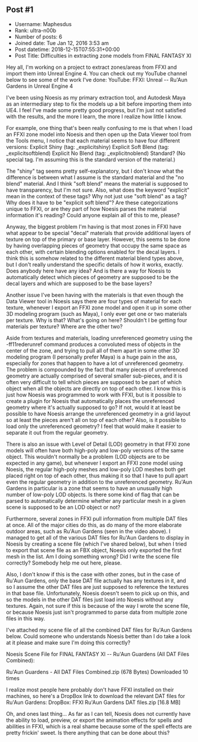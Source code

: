 ## Post #1
- Username: Maphesdus
- Rank: ultra-n00b
- Number of posts: 6
- Joined date: Tue Jan 12, 2016 3:53 am
- Post datetime: 2018-12-15T07:55:31+00:00
- Post Title: Difficulties in extracting zone models from FINAL FANTASY XI

Hey all, I'm working on a project to extract zones/areas from FFXI and import them into Unreal Engine 4. You can check out my YouTube channel below to see some of the work I've done:
YouTube: FFXI: Unreal -- Ru'Aun Gardens in Unreal Engine 4

I've been using Noesis as my primary extraction tool, and Autodesk Maya as an intermediary step to fix the models up a bit before importing them into UE4.  I feel I've made some pretty good progress, but I'm just not satisfied with the results, and the more I learn, the more I realize how little I know.

For example, one thing that's been really confusing to me is that when I load an FFXI zone model into Noesis and then open up the Data Viewer tool from the Tools menu, I notice that each material seems to have four different versions:
Explicit Shiny (tag: _explicitshiny)
Explicit Soft Blend (tag: _explicitsoftblend)
Explicit No Blend (tag: _explicitnoblend)
Standard? (No special tag. I'm assuming this is the standard version of the material.)

The "shiny" tag seems pretty self-explanatory, but I don't know what the difference is between what I assume is the standard material and the "no blend" material. And I think "soft blend" means the material is supposed to have transparency, but I'm not sure. Also, what does the keyword "explicit" mean in the context of these tags? Why not just use "soft blend" as a tag? Why does it have to be "explicit soft blend"? Are these categorizations unique to FFXI, or are they part of how Noesis parses the material information it's reading? Could anyone explain all of this to me, please?

Anyway, the biggest problem I'm having is that most zones in FFXI have what appear to be special "decal" materials that provide additional layers of texture on top of the primary or base layer. However, this seems to be done by having overlapping pieces of geometry that occupy the same space as each other, with certain blending options enabled for the decal layers. I think this is somehow related to the different material blend types above, but I don't really understand the specific details of how it works, exactly. Does anybody here have any idea? And is there a way for Noesis to automatically detect which pieces of geometry are supposed to be the decal layers and which are supposed to be the base layers?

Another issue I've been having with the materials is that even though the Data Viewer tool in Noesis says there are four types of material for each texture, whenever I export an FFXI zone model and open it up in some other 3D modeling program (such as Maya), I only ever get one or two materials per texture. Why is that? What's going on here? Shouldn't I be getting four materials per texture? Where are the other two?

Aside from textures and materials, loading unreferenced geometry using the -ff11rederunref command produces a convoluted mess of objects in the center of the zone, and trying to pull all of them apart in some other 3D modeling program (I personally prefer Maya) is a huge pain in the ass, especially for zones that happen to have a lot of unreferenced geometry. The problem is compounded by the fact that many pieces of unreferenced geometry are actually comprised of several smaller sub-pieces, and it is often very difficult to tell which pieces are supposed to be part of which object when all the objects are directly on top of each other. I know this is just how Noesis was programmed to work with FFXI, but is it possible to create a plugin for Noesis that automatically places the unreferenced geometry where it's actually supposed to go? If not, would it at least be possible to have Noesis arrange the unreferenced geometry in a grid layout so at least the pieces aren't all on top of each other? Also, is it possible to load only the unreferenced geometry? I feel that would make it easier to separate it out from the regular geometry.

There is also an issue with Level of Detail (LOD) geometry in that FFXI zone models will often have both high-poly and low-poly versions of the same object. This wouldn't normally be a problem (LOD objects are to be expected in any game), but whenever I export an FFXI zone model using Noesis, the regular high-poly meshes and low-poly LOD meshes both get placed right on top of each other, thus making it so that I have to pull apart even the regular geometry in addition to the unreferenced geometry. Ru'Aun Gardens in particular is a zone that seems to have an unusually high number of low-poly LOD objects. Is there some kind of flag that can be parsed to automatically determine whether any particular mesh in a given scene is supposed to be an LOD object or not?

Furthermore, several zones in FFXI pull information from multiple DAT files at once. All of the major cities do this, as do many of the more elaborate outdoor areas, such as Ru'Aun Gardens (seen in the video above). I managed to get all of the various DAT files for Ru'Aun Gardens to display in Noesis by creating a scene file (which I've shared below), but when I tried to export that scene file as an FBX object, Noesis only exported the first mesh in the list. Am I doing something wrong? Did I write the scene file correctly? Somebody help me out here, please.

Also, I don't know if this is the case with other zones, but in the case of Ru'Aun Gardens, only the base DAT file actually has any textures in it, and so I assume the other DAT files are just supposed to reference the textures in that base file. Unfortunately, Noesis doesn't seem to pick up on this, and so the models in the other DAT files just load into Noesis without any textures. Again, not sure if this is because of the way I wrote the scene file, or because Noesis just isn't programmed to parse data from multiple zone files in this way.

I've attached my scene file of all the combined DAT files for Ru'Aun Gardens below. Could someone who understands Noesis better than I do take a look at it please and make sure I'm doing this correctly?


Noesis Scene File for FINAL FANTASY XI -- Ru'Aun Guardens (All DAT Files Combined):


 Ru'Aun Guardens - All DAT Files Combined.zip
(678 Bytes) Downloaded 10 times


I realize most people here probably don't have FFXI installed on their machines, so here's a DropBox link to download the relevant DAT files for Ru'Aun Gardens:
DropBox: FFXI Ru'Aun Gardens DAT files.zip [16.8 MB]

Oh, and ones last thing... As far as I can tell, Noesis does not currently have the ability to load, preview, or export the animation effects for spells and abilities in FFXI, which is a real shame because some of the spell effects are pretty frickin' sweet. Is there anything that can be done about this?
